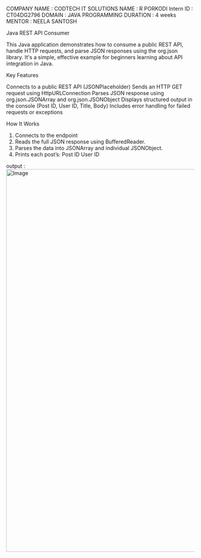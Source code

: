 COMPANY NAME : CODTECH IT SOLUTIONS 
NAME : R PORKODI 
Intern ID : CT04DG2796
DOMAIN : JAVA PROGRAMMING 
DURATION : 4 weeks 
MENTOR : NEELA SANTOSH 

Java REST API Consumer

This Java application demonstrates how to consume a public REST API, handle HTTP requests, and parse JSON responses using the org.json library. It's a simple, effective example for beginners learning about API integration in Java.

Key Features

 Connects to a public REST API (JSONPlaceholder)
Sends an HTTP GET request using HttpURLConnection
 Parses JSON response using org.json.JSONArray and org.json.JSONObject
 Displays structured output in the console (Post ID, User ID, Title, Body)
Includes error handling for failed requests or exceptions

How It Works

1. Connects to the endpoint
2. Reads the full JSON response using BufferedReader.
3. Parses the data into JSONArray and individual JSONObject.
4. Prints each post’s:
Post ID
User ID

output : 
<img width="1024" height="1024" alt="Image" src="https://github.com/user-attachments/assets/bd0ddc66-6d02-41ab-af34-3ea59d068c69" />
